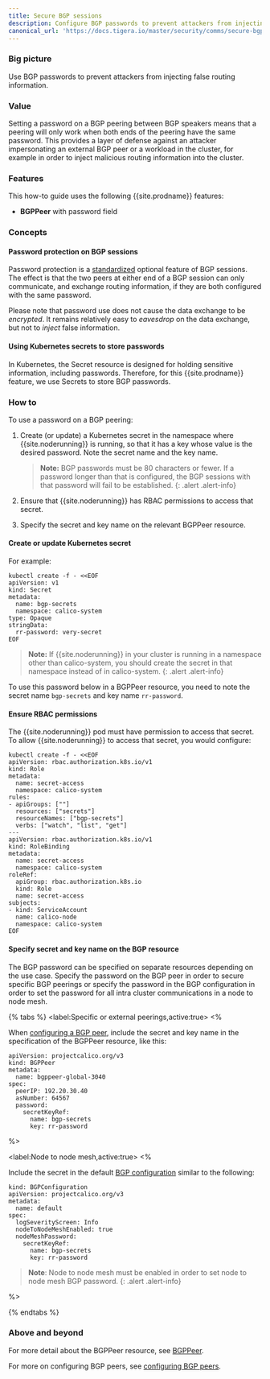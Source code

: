 ```yaml
---
title: Secure BGP sessions
description: Configure BGP passwords to prevent attackers from injecting false routing information.
canonical_url: 'https://docs.tigera.io/master/security/comms/secure-bgp'
---
```


### Big picture

Use BGP passwords to prevent attackers from injecting false routing information.

### Value

Setting a password on a BGP peering between BGP speakers means that a peering will only
work when both ends of the peering have the same password. This provides a layer of defense
against an attacker impersonating an external BGP peer or a workload in the cluster, for
example in order to inject malicious routing information into the cluster.

### Features

This how-to guide uses the following {{site.prodname}} features:

- **BGPPeer** with password field

### Concepts

#### Password protection on BGP sessions

Password protection is a [standardized](https://tools.ietf.org/html/rfc5925) optional
feature of BGP sessions.  The effect is that the two peers at either end of a BGP session
can only communicate, and exchange routing information, if they are both configured with
the same password.

Please note that password use does not cause the data exchange to be *encrypted*.  It
remains relatively easy to *eavesdrop* on the data exchange, but not to *inject* false
information.

#### Using Kubernetes secrets to store passwords

In Kubernetes, the Secret resource is designed for holding sensitive information,
including passwords.  Therefore, for this {{site.prodname}} feature, we use Secrets to
store BGP passwords.

### How to

To use a password on a BGP peering:

1.  Create (or update) a Kubernetes secret in the namespace where {{site.noderunning}} is
    running, so that it has a key whose value is the desired password.  Note the secret
    name and the key name.

    > **Note:** BGP passwords must be 80 characters or fewer.  If a
    > password longer than that is configured, the BGP sessions with
    > that password will fail to be established.
    {: .alert .alert-info}

1.  Ensure that {{site.noderunning}} has RBAC permissions to access that secret.

1.  Specify the secret and key name on the relevant BGPPeer resource.

#### Create or update Kubernetes secret

For example:

```
kubectl create -f - <<EOF
apiVersion: v1
kind: Secret
metadata:
  name: bgp-secrets
  namespace: calico-system
type: Opaque
stringData:
  rr-password: very-secret
EOF
```

> **Note:** If {{site.noderunning}} in your cluster is running in a namespace other than calico-system,
> you should create the secret in that namespace instead of in calico-system.
{: .alert .alert-info}

To use this password below in a BGPPeer resource, you need to note the secret name
`bgp-secrets` and key name `rr-password`.

#### Ensure RBAC permissions

The {{site.noderunning}} pod must have permission to access that secret.  To allow
{{site.noderunning}} to access that secret, you would configure:

```
kubectl create -f - <<EOF
apiVersion: rbac.authorization.k8s.io/v1
kind: Role
metadata:
  name: secret-access
  namespace: calico-system
rules:
- apiGroups: [""]
  resources: ["secrets"]
  resourceNames: ["bgp-secrets"]
  verbs: ["watch", "list", "get"]
---
apiVersion: rbac.authorization.k8s.io/v1
kind: RoleBinding
metadata:
  name: secret-access
  namespace: calico-system
roleRef:
  apiGroup: rbac.authorization.k8s.io
  kind: Role
  name: secret-access
subjects:
- kind: ServiceAccount
  name: calico-node
  namespace: calico-system
EOF
```

#### Specify secret and key name on the BGP resource

The BGP password can be specified on separate resources depending on the use case.
Specify the password on the BGP peer in order to secure specific BGP peerings or
specify the password in the BGP configuration in order to set the password for all
intra cluster communications in a node to node mesh.

{% tabs %}
  <label:Specific or external peerings,active:true>
<%

When [configuring a BGP peer]({{site.baseurl}}/networking/bgp),
include the secret and key name in the specification of the BGPPeer resource, like this:

```
apiVersion: projectcalico.org/v3
kind: BGPPeer
metadata:
  name: bgppeer-global-3040
spec:
  peerIP: 192.20.30.40
  asNumber: 64567
  password:
    secretKeyRef:
      name: bgp-secrets
      key: rr-password
```

%>

  <label:Node to node mesh,active:true>
<%

Include the secret in the default [BGP configuration]({{site.baseurl}}/reference/resources/bgpconfig)
similar to the following:

```
kind: BGPConfiguration
apiVersion: projectcalico.org/v3
metadata:
  name: default
spec:
  logSeverityScreen: Info
  nodeToNodeMeshEnabled: true
  nodeMeshPassword:
    secretKeyRef:
      name: bgp-secrets
      key: rr-password
```
> **Note**: Node to node mesh must be enabled in order to set node to node mesh
> BGP password.
{: .alert .alert-info}

%>

{% endtabs %}

### Above and beyond

For more detail about the BGPPeer resource, see
[BGPPeer]({{site.baseurl}}/reference/resources/bgppeer).

For more on configuring BGP peers, see [configuring BGP
peers]({{site.baseurl}}/networking/bgp).
